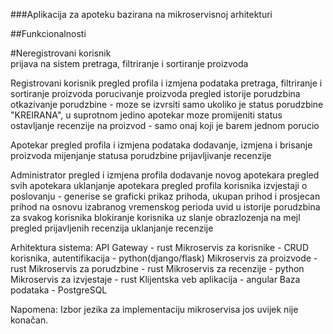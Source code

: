 
###Aplikacija za apoteku bazirana na mikroservisnoj arhitekturi

##Funkcionalnosti

#Neregistrovani korisnik
<br>prijava na sistem
pretraga, filtriranje i sortiranje proizvoda 

Registrovani korisnik
pregled profila i izmjena podataka
pretraga, filtriranje i sortiranje proizvoda
porucivanje proizvoda
pregled istorije porudzbina
otkazivanje porudzbine - moze se izvrsiti samo ukoliko je status porudzbine "KREIRANA", u suprotnom jedino apotekar moze promijeniti status
ostavljanje recenzije na proizvod - samo onaj koji je barem jednom porucio 

Apotekar
pregled profila i izmjena podataka
dodavanje, izmjena i brisanje proizvoda
mijenjanje statusa porudzbine
prijavljivanje recenzije

Administrator
pregled i izmjena profila
dodavanje novog apotekara
pregled svih apotekara
uklanjanje apotekara
pregled profila korisnika
izvjestaji o poslovanju - generise se graficki prikaz prihoda, ukupan prihod i prosjecan prihod na osnovu izabranog vremenskog perioda 
uvid u istorije porudzbina za svakog korisnika
blokiranje korisnika uz slanje obrazlozenja na mejl
pregled prijavljenih recenzija
uklanjanje recenzije


Arhitektura sistema:
API Gateway - rust
Mikroservis za korisnike  - CRUD korisnika, autentifikacija - python(django/flask)
Mikroservis za proizvode - rust
Mikroservis za porudzbine - rust
Mikroservis za recenzije - python
Mikroservis za izvjestaje - rust
Klijentska veb aplikacija - angular
Baza podataka - PostgreSQL

Napomena:
Izbor jezika za implementaciju mikroservisa jos uvijek nije konačan.
